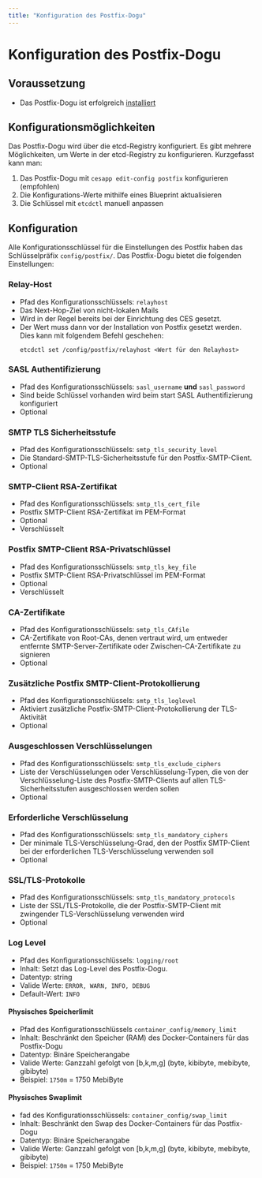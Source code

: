 ```yaml
---
title: "Konfiguration des Postfix-Dogu"
---
```


# Konfiguration des Postfix-Dogu

## Voraussetzung

* Das Postfix-Dogu ist erfolgreich [installiert](Install_Postfix_de.md)

## Konfigurationsmöglichkeiten

Das Postfix-Dogu wird über die etcd-Registry konfiguriert. Es gibt mehrere Möglichkeiten, um Werte in der etcd-Registry
zu konfigurieren. Kurzgefasst kann man:

1. Das Postfix-Dogu mit `cesapp edit-config postfix` konfigurieren (empfohlen)
2. Die Konfigurations-Werte mithilfe eines Blueprint aktualisieren
3. Die Schlüssel mit `etcdctl` manuell anpassen

## Konfiguration

Alle Konfigurationsschlüssel für die Einstellungen des Postfix haben das Schlüsselpräfix `config/postfix/`. Das
Postfix-Dogu bietet die folgenden Einstellungen:

### Relay-Host

* Pfad des Konfigurationsschlüssels: `relayhost`
* Das Next-Hop-Ziel von nicht-lokalen Mails
* Wird in der Regel bereits bei der Einrichtung des CES gesetzt.
* Der Wert muss dann vor der Installation von Postfix gesetzt werden. Dies kann mit folgendem Befehl geschehen:
  ```
  etcdctl set /config/postfix/relayhost <Wert für den Relayhost>
  ```

### SASL Authentifizierung

* Pfad des Konfigurationsschlüssels: `sasl_username` __und__ `sasl_password`
* Sind beide Schlüssel vorhanden wird beim start SASL Authentifizierung konfiguriert 
* Optional

### SMTP TLS Sicherheitsstufe

* Pfad des Konfigurationsschlüssels: `smtp_tls_security_level`
* Die Standard-SMTP-TLS-Sicherheitsstufe für den Postfix-SMTP-Client.
* Optional

### SMTP-Client RSA-Zertifikat

* Pfad des Konfigurationsschlüssels: `smtp_tls_cert_file`
* Postfix SMTP-Client RSA-Zertifikat im PEM-Format
* Optional
* Verschlüsselt

### Postfix SMTP-Client RSA-Privatschlüssel

* Pfad des Konfigurationsschlüssels: `smtp_tls_key_file`
* Postfix SMTP-Client RSA-Privatschlüssel im PEM-Format
* Optional
* Verschlüsselt

### CA-Zertifikate

* Pfad des Konfigurationsschlüssels: `smtp_tls_CAfile`
* CA-Zertifikate von Root-CAs, denen vertraut wird, um entweder entfernte SMTP-Server-Zertifikate oder
  Zwischen-CA-Zertifikate zu signieren
* Optional

### Zusätzliche Postfix SMTP-Client-Protokollierung

* Pfad des Konfigurationsschlüssels: `smtp_tls_loglevel`
* Aktiviert zusätzliche Postfix-SMTP-Client-Protokollierung der TLS-Aktivität
* Optional

### Ausgeschlossen Verschlüsselungen

* Pfad des Konfigurationsschlüssels: `smtp_tls_exclude_ciphers`
* Liste der Verschlüsselungen oder Verschlüsselung-Typen, die von der Verschlüsselung-Liste des Postfix-SMTP-Clients auf
  allen TLS-Sicherheitsstufen ausgeschlossen werden sollen
* Optional

### Erforderliche Verschlüsselung

* Pfad des Konfigurationsschlüssels: `smtp_tls_mandatory_ciphers`
* Der minimale TLS-Verschlüsselung-Grad, den der Postfix SMTP-Client bei der erforderlichen TLS-Verschlüsselung
  verwenden soll
* Optional

### SSL/TLS-Protokolle

* Pfad des Konfigurationsschlüssels: `smtp_tls_mandatory_protocols`
* Liste der SSL/TLS-Protokolle, die der Postfix-SMTP-Client mit zwingender TLS-Verschlüsselung verwenden wird
* Optional

### Log Level

* Pfad des Konfigurationsschlüssels: `logging/root`
* Inhalt: Setzt das Log-Level des Postfix-Dogu.
* Datentyp: string
* Valide Werte: `ERROR, WARN, INFO, DEBUG`
* Default-Wert: `INFO`

#### Physisches Speicherlimit

* Pfad des Konfigurationsschlüssels `container_config/memory_limit`
* Inhalt: Beschränkt den Speicher (RAM) des Docker-Containers für das Postfix-Dogu
* Datentyp: Binäre Speicherangabe
* Valide Werte: Ganzzahl gefolgt von [b,k,m,g] (byte, kibibyte, mebibyte, gibibyte)
* Beispiel: `1750m` = 1750 MebiByte

#### Physisches Swaplimit

* fad des Konfigurationsschlüssels: `container_config/swap_limit`
* Inhalt: Beschränkt den Swap des Docker-Containers für das Postfix-Dogu
* Datentyp: Binäre Speicherangabe
* Valide Werte: Ganzzahl gefolgt von [b,k,m,g] (byte, kibibyte, mebibyte, gibibyte)
* Beispiel: `1750m` = 1750 MebiByte